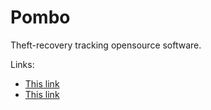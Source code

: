Pombo
=====

Theft-recovery tracking opensource software.

Links:

* [This link](http://bobotig.fr/contenu/projets/pombo/)
* [This link](http://sebsauvage.net/pombo/)

